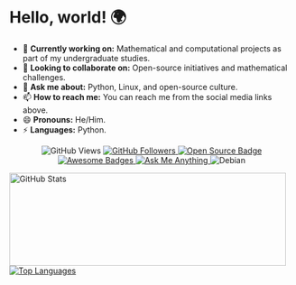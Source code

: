 # Hello, world! 🌍

- 🔭 **Currently working on:** Mathematical and computational projects as part of my undergraduate studies.
- 👯 **Looking to collaborate on:** Open-source initiatives and mathematical challenges.
- 💬 **Ask me about:** Python, Linux, and open-source culture.
- 📫 **How to reach me:** You can reach me from the social media links above.
- 😄 **Pronouns:** He/Him.
- ⚡ **Languages:** Python.

<p align="center">
    <img src="https://views.whatilearened.today/views/github/lucasamtaylor01/views.svg" alt="GitHub Views"/>
    <a href="https://github.com/lucasamtaylor01/">
        <img src="https://img.shields.io/github/followers/lucasamtaylor01?color=%234CC61E&label=GitHub%20Followers%20%3A" alt="GitHub Followers"/>
    </a>
    <a href="https://github.com/lucasamtaylor01?tab=repositories">
        <img src="https://badges.frapsoft.com/os/v2/open-source.svg?v=103" alt="Open Source Badge"/>
    </a>
    <a href="https://github.com/Naereen/badges">
        <img src="https://img.shields.io/badge/badges-awesome-green.svg" alt="Awesome Badges"/>
    </a>
    <a href="mailto:lucasamtaylor01@gmail.com?subject=[GitHub]%20🔥%20Ask%20me%20anything&body=Hello%20Lucas%2C%0A%0AI%20am%20sending%20you%20this%20mail%20after%20seeing%20your%20GitHub%20profile%20to...">
        <img src="https://img.shields.io/badge/Ask%20me-anything-1abc9c.svg" alt="Ask Me Anything"/>
    </a>
    <img src="https://img.shields.io/badge/Os-Debian-a80030" alt="Debian"/>
</p>

<p>
  <img align="left" width="490" height="165" src="https://github-readme-stats.vercel.app/api/?username=lucasamtaylor01&show_icons=true&title_color=fffffff&icon_color=000000&text_color=000000" alt="GitHub Stats"/>
  <a href="https://github.com/anuraghazra/github-readme-stats">
    <img align="center" src="https://github-readme-stats.anuraghazra1.vercel.app/api/top-langs/?username=lucasamtaylor01" alt="Top Languages"/>
  </a>
</p>
